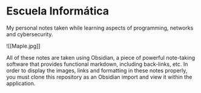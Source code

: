 # Escuela Informática
My personal notes taken while learning aspects of programming, networks and cybersecurity.

![[Maple.jpg]]

All of these notes are taken using Obsidian, a piece of powerful note-taking software that provides functional markdown, including back-links, etc.
In order to display the images, links and formatting in these notes properly, you must clone this repository as an Obsidian import and view it within the application. 